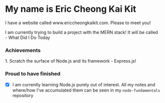 <h1>My name is Eric Cheong Kai Kit</h1>
I have a website called www.ericcheongkaikit.com. Please to meet you!

I am currently trying to build a project with the MERN stack! It will be called - What Did I Do Today

<h3>Achievements</h3>
1. Scratch the surface of Node.js and its framework - Express.js!

<h3>Proud to have finished</h3>

* [x] I am currently learning Node.js purely out of interest. All my notes and where/how I've accumulated them can be seen in my `node-fundamentals` repository
